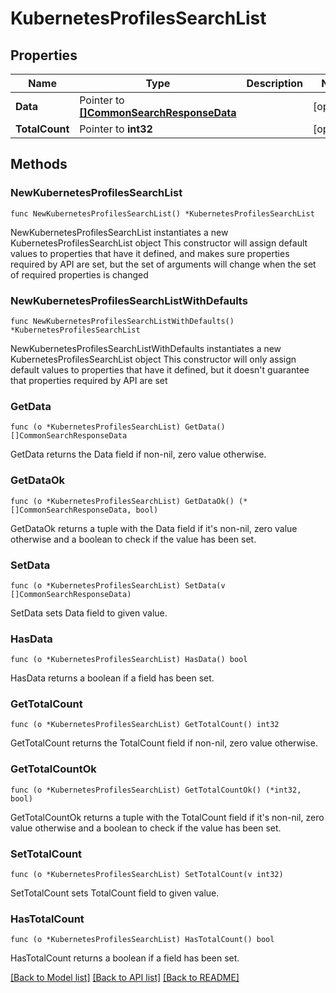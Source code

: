 # KubernetesProfilesSearchList

## Properties

Name | Type | Description | Notes
------------ | ------------- | ------------- | -------------
**Data** | Pointer to [**[]CommonSearchResponseData**](CommonSearchResponseData.md) |  | [optional] 
**TotalCount** | Pointer to **int32** |  | [optional] 

## Methods

### NewKubernetesProfilesSearchList

`func NewKubernetesProfilesSearchList() *KubernetesProfilesSearchList`

NewKubernetesProfilesSearchList instantiates a new KubernetesProfilesSearchList object
This constructor will assign default values to properties that have it defined,
and makes sure properties required by API are set, but the set of arguments
will change when the set of required properties is changed

### NewKubernetesProfilesSearchListWithDefaults

`func NewKubernetesProfilesSearchListWithDefaults() *KubernetesProfilesSearchList`

NewKubernetesProfilesSearchListWithDefaults instantiates a new KubernetesProfilesSearchList object
This constructor will only assign default values to properties that have it defined,
but it doesn't guarantee that properties required by API are set

### GetData

`func (o *KubernetesProfilesSearchList) GetData() []CommonSearchResponseData`

GetData returns the Data field if non-nil, zero value otherwise.

### GetDataOk

`func (o *KubernetesProfilesSearchList) GetDataOk() (*[]CommonSearchResponseData, bool)`

GetDataOk returns a tuple with the Data field if it's non-nil, zero value otherwise
and a boolean to check if the value has been set.

### SetData

`func (o *KubernetesProfilesSearchList) SetData(v []CommonSearchResponseData)`

SetData sets Data field to given value.

### HasData

`func (o *KubernetesProfilesSearchList) HasData() bool`

HasData returns a boolean if a field has been set.

### GetTotalCount

`func (o *KubernetesProfilesSearchList) GetTotalCount() int32`

GetTotalCount returns the TotalCount field if non-nil, zero value otherwise.

### GetTotalCountOk

`func (o *KubernetesProfilesSearchList) GetTotalCountOk() (*int32, bool)`

GetTotalCountOk returns a tuple with the TotalCount field if it's non-nil, zero value otherwise
and a boolean to check if the value has been set.

### SetTotalCount

`func (o *KubernetesProfilesSearchList) SetTotalCount(v int32)`

SetTotalCount sets TotalCount field to given value.

### HasTotalCount

`func (o *KubernetesProfilesSearchList) HasTotalCount() bool`

HasTotalCount returns a boolean if a field has been set.


[[Back to Model list]](../README.md#documentation-for-models) [[Back to API list]](../README.md#documentation-for-api-endpoints) [[Back to README]](../README.md)


